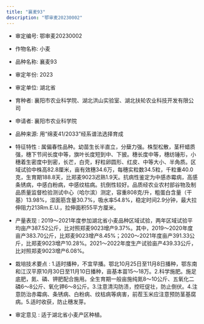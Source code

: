 ```yaml
---
title: "襄麦93"
description: "鄂审麦20230002"
---
```

* 审定编号:  鄂审麦20230002

*  作物名称:  小麦

*  品种名称:  襄麦93

*  审定年份:  2023

*  审定单位:  湖北省

* 育种者:  襄阳市农业科学院、湖北洪山实验室、湖北扶轮农业科技开发有限公司

*  申请者:  襄阳市农业科学院

*  品种来源:  用“绵麦41/2033”经系谱法选择育成

*  特征特性 : 
属偏春性品种。幼苗生长半直立，分蘖力强。株型松散，茎秆蜡质强，穗下节间长度中等，旗叶长度短到中、下披。穗长度中等，穗纺锤形，小穗着生密度中到密，长芒，白壳，籽粒卵圆形、红皮、中等大小、半角质。区域试验中株高82.8厘米，亩有效穗34.6万，每穗实粒数34.5粒，千粒重40.0克，生育期188.8天，比郑麦9023迟熟1.9天。抗病性鉴定为中感赤霉病，高感条锈病，中感白粉病，中感纹枯病。抗倒性较好。品质经农业农村部谷物及制品质量监督检验测试中心（哈尔滨）测定，容重808克/升，粗蛋白含量（干基）13.98%，湿面筋含量30.7%，吸水率54.8%，稳定时间2.9分钟，最大拉伸阻力213Rm.E.U.，拉伸面积55平方厘米。
 
*  产量表现 : 
2019～2021年度参加湖北省小麦品种区域试验，两年区域试验平均亩产387.52公斤，比对照郑麦9023增产9.37%。其中，2019～2020年度亩产383.70公斤，比郑麦9023增产8.45%；2020～2021年度亩产391.33公斤，比郑麦9023增产10.28%。2021～2022年度生产试验亩产439.33公斤，比对照郑麦9023增产6.08%。

*  栽培技术要点 : 
1.适时播种，不宜早播。鄂北10月25日至11月8日播种，鄂东南和江汉平原10月30日至11月10日播种，亩基本苗15～18万。2.科学施肥。施足底肥，氮、磷、钾肥配合施用。全生育期一般亩施纯氮8～10公斤、五氧化二磷6～8公斤、氧化钾6～8公斤。3.注意清沟防渍，控旺促壮，防止倒伏。4.注意防治赤霉病、条锈病、白粉病、纹枯病等病害，前茬玉米应注意预防茎基腐病。5.适时收获，防止穗发芽。

*  审定意见 : 
适于湖北省小麦产区种植。
